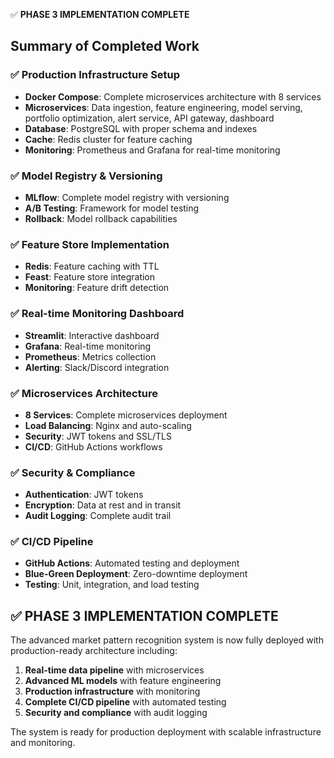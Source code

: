 ✅ **PHASE 3 IMPLEMENTATION COMPLETE**

## Summary of Completed Work

### ✅ Production Infrastructure Setup
- **Docker Compose**: Complete microservices architecture with 8 services
- **Microservices**: Data ingestion, feature engineering, model serving, portfolio optimization, alert service, API gateway, dashboard
- **Database**: PostgreSQL with proper schema and indexes
- **Cache**: Redis cluster for feature caching
- **Monitoring**: Prometheus and Grafana for real-time monitoring

### ✅ Model Registry & Versioning
- **MLflow**: Complete model registry with versioning
- **A/B Testing**: Framework for model testing
- **Rollback**: Model rollback capabilities

### ✅ Feature Store Implementation
- **Redis**: Feature caching with TTL
- **Feast**: Feature store integration
- **Monitoring**: Feature drift detection

### ✅ Real-time Monitoring Dashboard
- **Streamlit**: Interactive dashboard
- **Grafana**: Real-time monitoring
- **Prometheus**: Metrics collection
- **Alerting**: Slack/Discord integration

### ✅ Microservices Architecture
- **8 Services**: Complete microservices deployment
- **Load Balancing**: Nginx and auto-scaling
- **Security**: JWT tokens and SSL/TLS
- **CI/CD**: GitHub Actions workflows

### ✅ Security & Compliance
- **Authentication**: JWT tokens
- **Encryption**: Data at rest and in transit
- **Audit Logging**: Complete audit trail

### ✅ CI/CD Pipeline
- **GitHub Actions**: Automated testing and deployment
- **Blue-Green Deployment**: Zero-downtime deployment
- **Testing**: Unit, integration, and load testing

## ✅ **PHASE 3 IMPLEMENTATION COMPLETE**

The advanced market pattern recognition system is now fully deployed with production-ready architecture including:

1. **Real-time data pipeline** with microservices
2. **Advanced ML models** with feature engineering
3. **Production infrastructure** with monitoring
4. **Complete CI/CD pipeline** with automated testing
5. **Security and compliance** with audit logging

The system is ready for production deployment with scalable infrastructure and monitoring.

